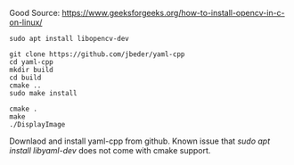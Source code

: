 Good Source: https://www.geeksforgeeks.org/how-to-install-opencv-in-c-on-linux/


```
sudo apt install libopencv-dev

git clone https://github.com/jbeder/yaml-cpp
cd yaml-cpp
mkdir build
cd build
cmake ..
sudo make install

cmake .
make
./DisplayImage
```

Downlaod and install yaml-cpp from github. Known issue that *sudo apt install libyaml-dev* does not come with cmake support.
